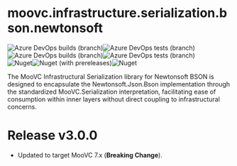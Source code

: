# moovc.infrastructure.serialization.bson.newtonsoft

<img alt="Azure DevOps builds (branch)" src="https://img.shields.io/azure-devops/build/vmartinspaul/MooVC/6/master?label=master&style=plastic" /><img alt="Azure DevOps tests (branch)" src="https://img.shields.io/azure-devops/tests/vmartinspaul/MooVC/6/master?label=Tests%20%28master%29&style=plastic" /><BR /><img alt="Azure DevOps builds (branch)" src="https://img.shields.io/azure-devops/build/vmartinspaul/MooVC/6/develop?label=develop&style=plastic" /><img alt="Azure DevOps tests (branch)" src="https://img.shields.io/azure-devops/tests/vmartinspaul/MooVC/6/develop?label=Tests%20%28develop%29&style=plastic" /><BR /><img alt="Nuget" src="https://img.shields.io/nuget/v/moovc.infrastructure.serialization.bson.newtonsoft?style=plastic" /><img alt="Nuget (with prereleases)" src="https://img.shields.io/nuget/vpre/moovc.infrastructure.serialization.bson.newtonsoft?style=plastic" /><img alt="Nuget" src="https://img.shields.io/nuget/dt/moovc.infrastructure.serialization.bson.newtonsoft?style=plastic" />

The MooVC Infrastructural Serialization library for Newtonsoft BSON is designed to encapsulate the Newtonsoft.Json.Bson implementation through the standardized MooVC.Serialization interpretation, facilitating ease of consumption within inner layers without direct coupling to infrastructural concerns.

# Release v3.0.0

- Updated to target MooVC 7.x (**Breaking Change**).